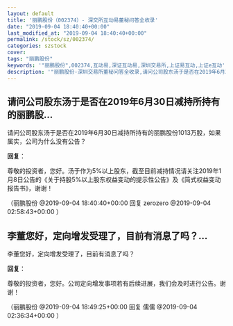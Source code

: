 ```yaml
---
layout: default
title: '丽鹏股份（002374）- 深交所互动易董秘问答全收录'
date: "2019-09-04 18:40:40+00:00"
last_modified_at: "2019-09-04 18:40:40+00:00"
permalink: /stock/sz/002374/
categories: szstock
cover: 
tags: "丽鹏股份"
keywords: '"丽鹏股份",002374,互动易,深证互动易,深圳交易所,上证易互动,上证e互动'
description: '"丽鹏股份-深圳交易所董秘问答全收录,请问公司股东汤于是否在2019年6月30日减持所持有的丽鹏股份1013万股，如果属实，公司为什么没有公告？"'
---
```


## 请问公司股东汤于是否在2019年6月30日减持所持有的丽鹏股...

请问公司股东汤于是否在2019年6月30日减持所持有的丽鹏股份1013万股，如果属实，公司为什么没有公告？

**回复**：

尊敬的投资者，您好。汤于作为5%以上股东，截至目前减持情况请关注2019年1月8日公告的《关于持股5%以上股东权益变动的提示性公告》及《简式权益变动报告书》，谢谢！ 

（丽鹏股份  @2019-09-04 18:40:40+00:00 回复 zerozero  @2019-09-04 02:58:43+00:00 ）

## 李董您好，定向增发受理了，目前有消息了吗？...

李董您好，定向增发受理了，目前有消息了吗？

**回复**：

尊敬的投资者，您好。公司定向增发事项若有后续进展，我们会及时进行公告。谢谢！ 

（丽鹏股份  @2019-09-04 18:49:25+00:00 回复 儒儒  @2019-09-04 02:36:34+00:00 ）

